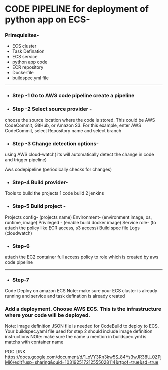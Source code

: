 # CODE PIPELINE for deployment of python app on ECS-

### Prirequisites-

- ECS cluster
- Task Defination
- ECS service
- python app code
- ECR repository
- Dockerfile
- buildspec.yml file

------------------------------------------------------------------------------------------------

- ### Step -1 Go to AWS code pipeline create a pipeline

- ### Step -2 Select source provider -
  
choose the source location where the code is stored. This could be AWS CodeCommit, GitHub, or Amazon S3. For this example, enter AWS CodeCommit, select Repository name and select branch

- ### Step -3 Change detection options- 

using AWS cloud-watch( its will automatically detect the change in code and trigger pipeline)


Aws codepipeline (periodically checks for changes)


- ### Step-4 Build provider- 
Tools to build the projects
1 code build
2 jenkins



- ### Step-5 Build project -
Projects config- (projects name)
Environment- (environment image, os, runtime, image)
Privileged - (enable build docker image)
Service role- (to attach the policy like ECR access, s3 access)
Build spec file
Logs (cloudwatch)

- ### Step-6
 attach the EC2 container full access policy to role which is created by aws code pipeline

----------------------------------------------------------------------------------------------------------

- ### Step-7 
Code Deploy on amazon ECS
Note: make sure your ECS cluster is already running and service and  task defination is already created 

### Add a deployment. Choose AWS ECS. This is the infrastructure where your code will be deployed.

Note: image definition JSON file is needed for CodeBuild to deploy to ECS. Your buildspec.yaml file used for step 2 should include image definition instructions
NOte: make sure the name u mention in buildspec.yml is matchs with container name

POC LINK https://docs.google.com/document/d/1_oVY3Rn3kw5S_84Ys3wJR38U_0ZPjMi6/edit?usp=sharing&ouid=103192517212555028114&rtpof=true&sd=true
